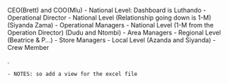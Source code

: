 CEO(Brett) and COO(Mlu) - National Level: Dashboard is Luthando 
    - Operational Director - National Level (Relationship going down is 1-M)
    (Siyanda Zama)
        - Operational Managers - National Level (1-M from the Operation Director)
        (Dudu and Ntombi)
            - Area Managers - Regional Level
            (Beatrice & P...)
                - Store Managers - Local Level
                (Azanda and Siyanda)
                    - Crew Member

.

    - NOTES: so add a view for the excel file

